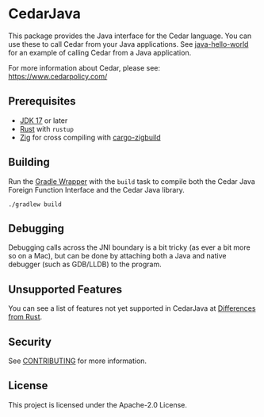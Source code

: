 # CedarJava

This package provides the Java interface for the Cedar language. You can use these to call Cedar from your Java applications. See [java-hello-world](https://github.com/cedar-policy/cedar-examples/tree/main/cedar-java-hello-world) for an example of calling Cedar from a Java application.

For more information about Cedar, please see: https://www.cedarpolicy.com/

## Prerequisites

- [JDK 17](https://openjdk.org/projects/jdk/17/) or later
- [Rust](https://rustup.rs/) with `rustup`
- [Zig](https://ziglang.org/learn/getting-started/) for cross compiling with [cargo-zigbuild](https://github.com/rust-cross/cargo-zigbuild)

## Building

Run the [Gradle Wrapper](https://docs.gradle.org/current/userguide/gradle_wrapper_basics.html)
with the `build` task to compile both the Cedar Java Foreign Function Interface and the Cedar Java library.

```shell
./gradlew build
```

## Debugging

Debugging calls across the JNI boundary is a bit tricky (as ever a bit more so on a Mac), but can be done by attaching
both a Java and native debugger (such as GDB/LLDB) to the program.

## Unsupported Features
You can see a list of features not yet supported in CedarJava at [Differences from Rust](DIFFERENCES_FROM_RUST.md).

## Security

See [CONTRIBUTING](https://github.com/cedar-policy/cedar-java/tree/main/CONTRIBUTING.md#security-issue-notifications) for more information.

## License

This project is licensed under the Apache-2.0 License.
